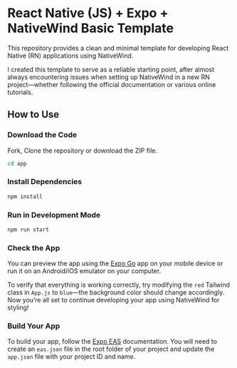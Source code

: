 # React Native (JS) + Expo + NativeWind Basic Template

This repository provides a clean and minimal template for developing React Native (RN) applications using NativeWind. 

I created this template to serve as a reliable starting point, after almost always encountering issues when setting up NativeWind in a new RN project—whether following the official documentation or various online tutorials.

## How to Use

### Download the Code
Fork, Clone the repository or download the ZIP file.

```sh
cd app
```

### Install Dependencies

```sh
npm install
```

### Run in Development Mode

```sh
npm run start
```

### Check the App

You can preview the app using the [Expo Go](https://expo.dev/go) app on your mobile device or run it on an Android/iOS emulator on your computer.

To verify that everything is working correctly, try modifying the `red` Tailwind class in `App.js` to `blue`—the background color should change accordingly. Now you’re all set to continue developing your app using NativeWind for styling!

### Build Your App

To build your app, follow the [Expo EAS](https://docs.expo.dev/build/setup/) documentation. You will need to create an `eas.json` file in the root folder of your project and update the `app.json` file with your project ID and name.